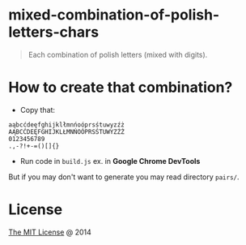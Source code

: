 # mixed-combination-of-polish-letters-chars

> Each combination of polish letters (mixed with digits).

# How to create that combination?

* Copy that:

```
aąbcćdeęfghijklłmnńoóprsśtuwyzźż
AĄBCĆDEĘFGHIJKLŁMNŃOÓPRSŚTUWYZŹŻ
0123456789
.,-?!+-=()[]{}
```

* Run code in `build.js` ex. in **Google Chrome DevTools**

But if you may don't want to generate you may read directory `pairs/`.
 
# License

[The MIT License](http://piecioshka.mit-license.org) @ 2014
